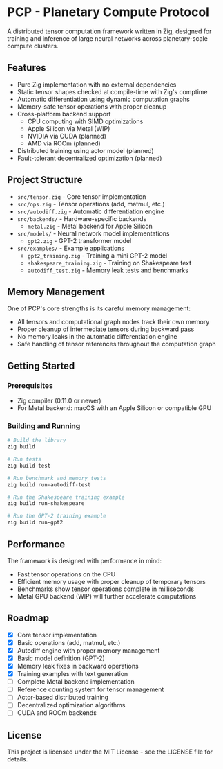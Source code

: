 # PCP - Planetary Compute Protocol

A distributed tensor computation framework written in Zig, designed for training and inference of large neural networks across planetary-scale compute clusters.

## Features

- Pure Zig implementation with no external dependencies
- Static tensor shapes checked at compile-time with Zig's comptime
- Automatic differentiation using dynamic computation graphs
- Memory-safe tensor operations with proper cleanup
- Cross-platform backend support
  - CPU computing with SIMD optimizations
  - Apple Silicon via Metal (WIP)
  - NVIDIA via CUDA (planned)
  - AMD via ROCm (planned)
- Distributed training using actor model (planned)
- Fault-tolerant decentralized optimization (planned)

## Project Structure

- `src/tensor.zig` - Core tensor implementation
- `src/ops.zig` - Tensor operations (add, matmul, etc.)
- `src/autodiff.zig` - Automatic differentiation engine
- `src/backends/` - Hardware-specific backends
  - `metal.zig` - Metal backend for Apple Silicon
- `src/models/` - Neural network model implementations
  - `gpt2.zig` - GPT-2 transformer model
- `src/examples/` - Example applications
  - `gpt2_training.zig` - Training a mini GPT-2 model
  - `shakespeare_training.zig` - Training on Shakespeare text
  - `autodiff_test.zig` - Memory leak tests and benchmarks

## Memory Management

One of PCP's core strengths is its careful memory management:

- All tensors and computational graph nodes track their own memory
- Proper cleanup of intermediate tensors during backward pass
- No memory leaks in the automatic differentiation engine
- Safe handling of tensor references throughout the computation graph

## Getting Started

### Prerequisites

- Zig compiler (0.11.0 or newer)
- For Metal backend: macOS with an Apple Silicon or compatible GPU

### Building and Running

```bash
# Build the library
zig build

# Run tests
zig build test

# Run benchmark and memory tests
zig build run-autodiff-test

# Run the Shakespeare training example
zig build run-shakespeare

# Run the GPT-2 training example
zig build run-gpt2
```

## Performance

The framework is designed with performance in mind:

- Fast tensor operations on the CPU
- Efficient memory usage with proper cleanup of temporary tensors
- Benchmarks show tensor operations complete in milliseconds
- Metal GPU backend (WIP) will further accelerate computations

## Roadmap

- [x] Core tensor implementation
- [x] Basic operations (add, matmul, etc.)
- [x] Autodiff engine with proper memory management
- [x] Basic model definition (GPT-2)
- [x] Memory leak fixes in backward operations
- [x] Training examples with text generation
- [ ] Complete Metal backend implementation
- [ ] Reference counting system for tensor management
- [ ] Actor-based distributed training
- [ ] Decentralized optimization algorithms
- [ ] CUDA and ROCm backends

## License

This project is licensed under the MIT License - see the LICENSE file for details.